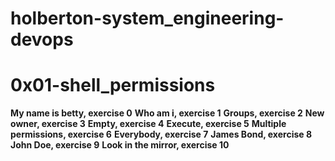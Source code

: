 # holberton-system_engineering-devops
# 0x01-shell_permissions
**My name is betty, exercise 0**
**Who am i, exercise 1**
**Groups, exercise 2**
**New owner, exercise 3**
**Empty, exercise 4**
**Execute, exercise 5**
**Multiple permissions, exercise 6**
**Everybody, exercise 7**
**James Bond, exercise 8**
**John Doe, exercise 9**
**Look in the mirror, exercise 10**